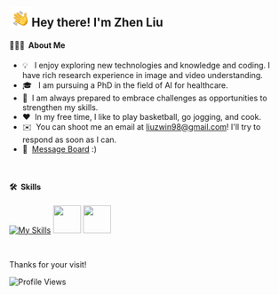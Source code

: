 <img alt="Night Coding" src="./assets/Hand%20Wave.gif" width='40' align="left"/><h2>Hey there! I'm Zhen Liu</h2>

#### 👨🏻‍💻 &nbsp;About Me
- 💡 &nbsp;&nbsp;I enjoy exploring new technologies and knowledge and coding. I have rich research experience in image and video understanding. 
- 🎓 &nbsp; I am pursuing a PhD in the field of AI for healthcare.
- 🌱 &nbsp;I am always prepared to embrace challenges as opportunities to strengthen my skills. 
- ❤️ &nbsp;In my free time, I like to play basketball, go jogging, and cook. 
- ✉️ &nbsp;You can shoot me an email at liuzwin98@gmail.com! I'll try to respond as soon as I can.
- 💬 &nbsp;[Message Board](https://github.com/liuzwin98/liuzwin98/issues) :)
<!-- Please have a look at my [website](https://liuzwin98.github.io) for more details about me.-->  

<br />

#### 🛠 &nbsp;Skills
[![My Skills](https://skillicons.dev/icons?i=py,c,cpp,matlab,pytorch,linux,git,ai&theme=light)](https://skillicons.dev) 
<img height="50" width="50" src="https://cdn.simpleicons.org/latex" />
<img height="50" width="50" src="https://cdn.simpleicons.org/markdown" />


<!--
#### 📈 &nbsp;GitHub Analytics

| <a href="https://github.com/liuzwin98/github-readme-stats"><img align="center" src="https://github-readme-stats.vercel.app/api?username=liuzwin98&show_icons=true&include_all_commits=true&hide_border=true" alt="Zhen Liu's github stats" /></a> | <a href="https://github.com/liuzwin98/github-readme-stats"><img align="center" src="https://github-readme-stats.vercel.app/api/top-langs/?username=liuzwin98&layout=compact&hide_border=true" /></a> |
| ------------- | ------------- |
-->


<!-- 
#### Top Repositories
<a href="https://github.com/liuzwin98/xxxx">
  <img align="center" src="https://github-readme-stats.vercel.app/api/pin/?username=liuzwin98&repo=xxxx" />
</a>  -->


<br />

Thanks for your visit!

![Profile Views](https://komarev.com/ghpvc/?username=liuzwin98&label=Profile%20views&color=0e75b6&style=flat)

